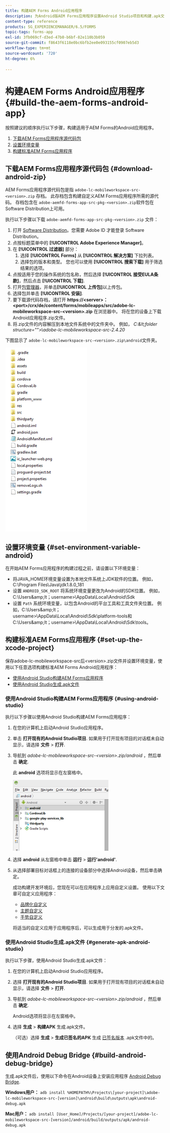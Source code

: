 ```yaml
---
title: 构建AEM Forms Android应用程序
description: 为Android版AEM Forms应用程序设置Android Studio项目和构建.apk文件的步骤
content-type: reference
products: SG_EXPERIENCEMANAGER/6.5/FORMS
topic-tags: forms-app
exl-id: 3fb069cf-d3ed-47b0-b6bf-82e110b3b059
source-git-commit: f8643f6118e0bc6bfb2ee0e093155cf0907eb5d3
workflow-type: tm+mt
source-wordcount: '720'
ht-degree: 6%

---
```


# 构建AEM Forms Android应用程序 {#build-the-aem-forms-android-app}

按照建议的顺序执行以下步骤，构建适用于AEM Forms的Android应用程序。

1. [下载AEM Forms应用程序源代码包](#download-android-zip)
1. [设置环境变量](#set-environment-variable-android)
1. [构建标准AEM Forms应用程序](#set-up-the-xcode-project)

## 下载AEM Forms应用程序源代码包 {#download-android-zip}

AEM Forms应用程序源代码包是指 `adobe-lc-mobileworkspace-src-<version>.zip` 存档。 此存档包含构建自定义AEM Forms应用程序所需的源代码。 存档包含在 `adobe-aemfd-forms-app-src-pkg-<version>.zip`软件包在Software Distribution上可用。

执行以下步骤以下载 `adobe-aemfd-forms-app-src-pkg-<version>.zip` 文件：

1. 打开 [Software Distribution](https://experience.adobe.com/downloads)。您需要 Adobe ID 才能登录 Software Distribution。
1. 点按标题菜单中的 **[!UICONTROL Adobe Experience Manager]**。
1. 在 **[!UICONTROL 过滤器]** 部分：
   1. 选择 **[!UICONTROL Forms]** 从 **[!UICONTROL 解决方案]** 下拉列表。
   2. 选择包的版本和类型。 您也可以使用 **[!UICONTROL 搜索下载]** 用于筛选结果的选项。
1. 点按适用于您的操作系统的包名称，然后选择 **[!UICONTROL 接受EULA条款]**，然后点击 **[!UICONTROL 下载]**.
1. 打开[包管理器](https://experienceleague.adobe.com/docs/experience-manager-65/administering/contentmanagement/package-manager.html)，并单击&#x200B;**[!UICONTROL 上传包]**&#x200B;以上传包。
1. 选择包并单击 **[!UICONTROL 安装]**.
1. 要下载源代码存档，请打开 **https://&lt;server>：&lt;port>/crx/de/content/forms/mobileapps/src/adobe-lc-mobileworkspace-src-&lt;version>.zip** 在浏览器中。 将在您的设备上下载Android应用程序.zip文件。
1. 将.zip文件的内容解压到本地文件系统中的文件夹中。 例如， *C:\&lt;folder structure=&quot;&quot;>\adobe-lc-mobileworkspace-src-2.4.20*

下图显示了 `adobe-lc-mobileworkspace-src-<version>.zip\android`文件夹。

![zip_android_folder_structure](assets/zip_android_folder_structure.png)

## 设置环境变量 {#set-environment-variable-android}

在开始AEM Forms应用程序的构建过程之前，请设置以下环境变量：

* 将JAVA_HOME环境变量设置为本地文件系统上JDK软件的位置。 例如，C:\Program Files\Java\jdk1.8.0_181
* 设置 `ANDROID_SDK_ROOT` 将系统环境变量更改为Android的SDK位置。 例如，C:\Users\&amp;lt；username>\AppData\Local\Android\Sdk
* 设置 `Path` 系统环境变量，以包含Android的平台工具和工具文件夹位置。 例如，C:\Users\&amp;lt；username>\AppData\Local\Android\Sdk\platform-tools和C:\Users\&amp;lt；username>\AppData\Local\Android\Sdk\tools。

## 构建标准AEM Forms应用程序 {#set-up-the-xcode-project}

保存adobe-lc-mobileworkspace-src后&lt;version>.zip文件并设置环境变量，使用以下任意选项构建标准AEM Forms Android应用程序：

* [使用Android Studio构建AEM Forms应用程序](#using-android-studio)
* [使用Android Studio生成.apk文件](#generate-apk-android-studio)

### 使用Android Studio构建AEM Forms应用程序 {#using-android-studio}

执行以下步骤以使用Android Studio构建AEM Forms应用程序：

1. 在您的计算机上启动Android Studio应用程序。
1. 单击 **打开现有的Android Studio项目**. 如果用于打开现有项目的对话框未自动显示，请选择 **文件** > **打开**.
1. 导航到 *adobe-lc-mobileworkspace-src-&lt;version>.zip/android* ，然后单击 **确定**.

   此 **android** 选项将显示在左窗格中。

   ![android_folder_studio](assets/android_folder_studio.png)

1. 选择 **android** 从左窗格中单击 **运行** > **运行&#39;android&#39;**.
1. 从选择部署目标对话框上的连接的设备部分中选择Android设备，然后单击确定。

   成功构建开发环境后，您现在可以在应用程序上应用自定义设置。 使用以下文章可自定义应用程序：

   * [品牌化自定义](/help/forms/using/branding-customization.md)
   * [主题自定义](/help/forms/using/theme-customization.md)
   * [手势自定义](/help/forms/using/gesture-customization.md)

   将适当的自定义应用于应用程序后，可以生成用于分发的.apk文件。

### 使用Android Studio生成.apk文件 {#generate-apk-android-studio}

执行以下步骤，使用Android Studio生成.apk文件：

1. 在您的计算机上启动Android Studio应用程序。
1. 选择 **打开现有的Android Studio项目**. 如果用于打开现有项目的对话框未自动显示，请选择 **文件** > **打开**.
1. 导航到 *adobe-lc-mobileworkspace-src-&lt;version>.zip/android* ，然后单击 **确定**.

   Android选项将显示在左窗格中。

1. 选择 **生成** > **构建APK** 生成.apk文件。

   （可选）选择 **生成** > **生成已签名的APK** 生成 [已签名版本](https://developer.android.com/studio/publish/app-signing) .apk文件中的。

## 使用Android Debug Bridge {#build-android-debug-bridge}

生成.apk文件后，使用以下命令在Android设备上安装应用程序 [Android Debug Bridge](https://developer.android.com/tools/adb).

**Windows用户：** `adb install %HOMEPATH%\Projects\[your-project]\adobe-lc-mobileworkspace-src-[version]\android\build\outputs\apk\android-debug.apk`

**Mac用户：** `adb install [User_Home]/Projects/[your-project]/adobe-lc-mobileworkspace-src-[version]/android/build/outputs/apk/android-debug.apk`
